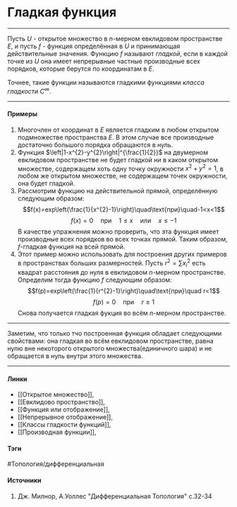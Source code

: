# Гладкая функция
***
Пусть $U$ - открытое множество в $n$-мерном евклидовом пространстве $E$, и пусть $f$ - функция определённая в $U$ и принимающая действительные значения. Функцию $f$ называют *гладкой*, если в каждой точке из $U$ она имеет непрерывные частные производные всех порядков, которые берутся по координатам в $E$.

Точнее, такие функции называются гладкими функциями *класса гладкости $C^\infty$*. 
***
#### Примеры
1. Многочлен от координат в $E$ является гладким в любом открытом подмножестве пространства $E$. В этом случае все производные достаточно большого порядка обращаются в нуль.
2. Функция $\left|1-x^{2}-y^{2}\right|^{\frac{1}{2}}$ на двумерном евклидовом пространстве не будет гладкой ни в каком открытом множестве, содержащем хоть одну точку окружности $x^{2}+y^{2}=1$, в любом же открытом множестве, не содержащем точек окружности, она будет гладкой.
3. Рассмотрим функцию на действительной прямой, определённую следующим образом:$$f(x)=exp\left(\frac{1}{x^{2}-1}\right)\quad\text{при}\quad-1<x<1$$$$f(x)=0\quad\text{при}\quad1\le x\quad\text{или}\quad x\le-1$$ В качестве упражнения можно проверить, что эта функция имеет производные всех порядков во всех точках прямой. Таким образом, $f$-гладкая функция на всей прямой.
4. Этот пример можно использовать для построения других примеров в пространствах больших размерностей. Пусть $r^{2}=\sum\limits x_{i}^{2}$ есть квадрат расстояния до нуля в евклидовом $n$-мерном пространстве. Определим тогда функцию $f$ следующим образом:$$f(p)=exp\left(\frac{1}{r^{2}-1}\right)\quad\text{при}\quad r<1$$$$f(p)=0\quad\text{при}\quad r\ge1$$ Снова получается гладкая фукция во всём $n$-мерном пространстве.
***
Заметим, что только тчо построенная функция обладает следующими свойствами: она гладкая во всём евклидовом пространстве, равна нулю вне некоторого открытого множества(единичного шара) и не обращается в нуль внутри этого множества.
***
#### Линки
- [[Открытое множество]],
- [[Евклидово пространство]],
- [[Функция или отображение]],
- [[Непрерывное отображение]],
- [[Классы гладкости функций]],
- [[Производная функции]],
#### Тэги
 #Топология/дифференциальная
#### Источники
1. Дж. Милнор, А.Уоллес "Дифференциальная Топология" с.32-34